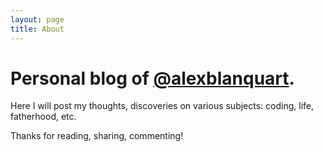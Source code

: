 ```yaml
---
layout: page
title: About
---
```


# Personal blog of [@alexblanquart](https://twitter.com/alexblanquart).

Here I will post my thoughts, discoveries on various subjects: coding, life, fatherhood, etc. 

Thanks for reading, sharing, commenting!